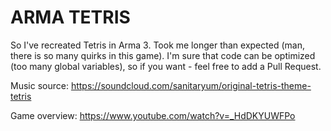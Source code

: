 # ARMA TETRIS

So I've recreated Tetris in Arma 3. Took me longer than expected (man, there is so many quirks in this game).
I'm sure that code can be optimized (too many global variables), so if you want - feel free to add a Pull Request.

Music source: https://soundcloud.com/sanitaryum/original-tetris-theme-tetris

Game overview: https://www.youtube.com/watch?v=_HdDKYUWFPo
